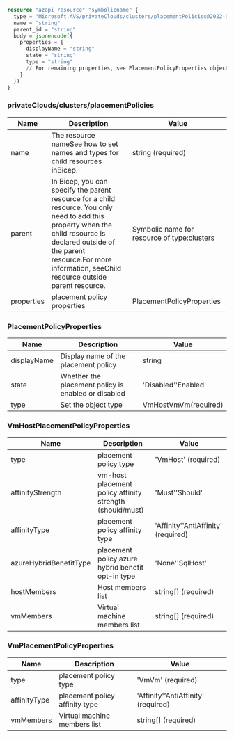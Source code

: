 ```terraform
resource "azapi_resource" "symbolicname" {
  type = "Microsoft.AVS/privateClouds/clusters/placementPolicies@2022-05-01"
  name = "string"
  parent_id = "string"
  body = jsonencode({
    properties = {
      displayName = "string"
      state = "string"
      type = "string"
      // For remaining properties, see PlacementPolicyProperties objects
    }
  })
}

```

### privateClouds/clusters/placementPolicies

| Name | Description | Value |
|-|-|-|
| name | The resource nameSee how to set names and types for child resources inBicep. | string (required) |
| parent | In Bicep, you can specify the parent resource for a child resource. You only need to add this property when the child resource is declared outside of the parent resource.For more information, seeChild resource outside parent resource. | Symbolic name for resource of type:clusters |
| properties | placement policy properties | PlacementPolicyProperties |


### PlacementPolicyProperties

| Name | Description | Value |
|-|-|-|
| displayName | Display name of the placement policy | string |
| state | Whether the placement policy is enabled or disabled | 'Disabled''Enabled' |
| type | Set the object type | VmHostVmVm(required) |


### VmHostPlacementPolicyProperties

| Name | Description | Value |
|-|-|-|
| type | placement policy type | 'VmHost' (required) |
| affinityStrength | vm-host placement policy affinity strength (should/must) | 'Must''Should' |
| affinityType | placement policy affinity type | 'Affinity''AntiAffinity' (required) |
| azureHybridBenefitType | placement policy azure hybrid benefit opt-in type | 'None''SqlHost' |
| hostMembers | Host members list | string[] (required) |
| vmMembers | Virtual machine members list | string[] (required) |


### VmPlacementPolicyProperties

| Name | Description | Value |
|-|-|-|
| type | placement policy type | 'VmVm' (required) |
| affinityType | placement policy affinity type | 'Affinity''AntiAffinity' (required) |
| vmMembers | Virtual machine members list | string[] (required) |


